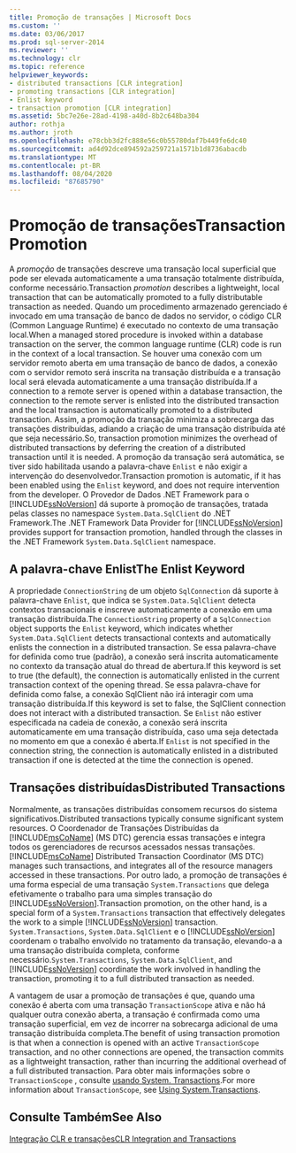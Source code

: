 ```yaml
---
title: Promoção de transações | Microsoft Docs
ms.custom: ''
ms.date: 03/06/2017
ms.prod: sql-server-2014
ms.reviewer: ''
ms.technology: clr
ms.topic: reference
helpviewer_keywords:
- distributed transactions [CLR integration]
- promoting transactions [CLR integration]
- Enlist keyword
- transaction promotion [CLR integration]
ms.assetid: 5bc7e26e-28ad-4198-a40d-8b2c648ba304
author: rothja
ms.author: jroth
ms.openlocfilehash: e78cbb3d2fc888e56c0b55780daf7b449fe6dc40
ms.sourcegitcommit: ad4d92dce894592a259721a1571b1d8736abacdb
ms.translationtype: MT
ms.contentlocale: pt-BR
ms.lasthandoff: 08/04/2020
ms.locfileid: "87685790"
---
```

# <a name="transaction-promotion"></a><span data-ttu-id="740e2-102">Promoção de transações</span><span class="sxs-lookup"><span data-stu-id="740e2-102">Transaction Promotion</span></span>
  <span data-ttu-id="740e2-103">A *promoção* de transações descreve uma transação local superficial que pode ser elevada automaticamente a uma transação totalmente distribuída, conforme necessário.</span><span class="sxs-lookup"><span data-stu-id="740e2-103">Transaction *promotion* describes a lightweight, local transaction that can be automatically promoted to a fully distributable transaction as needed.</span></span> <span data-ttu-id="740e2-104">Quando um procedimento armazenado gerenciado é invocado em uma transação de banco de dados no servidor, o código CLR (Common Language Runtime) é executado no contexto de uma transação local.</span><span class="sxs-lookup"><span data-stu-id="740e2-104">When a managed stored procedure is invoked within a database transaction on the server, the common language runtime (CLR) code is run in the context of a local transaction.</span></span>  <span data-ttu-id="740e2-105">Se houver uma conexão com um servidor remoto aberta em uma transação de banco de dados, a conexão com o servidor remoto será inscrita na transação distribuída e a transação local será elevada automaticamente a uma transação distribuída.</span><span class="sxs-lookup"><span data-stu-id="740e2-105">If a connection to a remote server is opened within a database transaction, the connection to the remote server is enlisted into the distributed transaction and the local transaction is automatically promoted to a distributed transaction.</span></span> <span data-ttu-id="740e2-106">Assim, a promoção da transação minimiza a sobrecarga das transações distribuídas, adiando a criação de uma transação distribuída até que seja necessário.</span><span class="sxs-lookup"><span data-stu-id="740e2-106">So, transaction promotion minimizes the overhead of distributed transactions by deferring the creation of a distributed transaction until it is needed.</span></span> <span data-ttu-id="740e2-107">A promoção da transação será automática, se tiver sido habilitada usando a palavra-chave `Enlist` e não exigir a intervenção do desenvolvedor.</span><span class="sxs-lookup"><span data-stu-id="740e2-107">Transaction promotion is automatic, if it has been enabled using the `Enlist` keyword, and does not require intervention from the developer.</span></span> <span data-ttu-id="740e2-108">O Provedor de Dados .NET Framework para o [!INCLUDE[ssNoVersion](../../includes/ssnoversion-md.md)] dá suporte à promoção de transações, tratada pelas classes no namespace `System.Data.SqlClient` do .NET Framework.</span><span class="sxs-lookup"><span data-stu-id="740e2-108">The .NET Framework Data Provider for [!INCLUDE[ssNoVersion](../../includes/ssnoversion-md.md)] provides support for transaction promotion, handled through the classes in the .NET Framework `System.Data.SqlClient` namespace.</span></span>  
  
## <a name="the-enlist-keyword"></a><span data-ttu-id="740e2-109">A palavra-chave Enlist</span><span class="sxs-lookup"><span data-stu-id="740e2-109">The Enlist Keyword</span></span>  
 <span data-ttu-id="740e2-110">A propriedade `ConnectionString` de um objeto `SqlConnection` dá suporte à palavra-chave `Enlist`, que indica se `System.Data.SqlClient` detecta contextos transacionais e inscreve automaticamente a conexão em uma transação distribuída.</span><span class="sxs-lookup"><span data-stu-id="740e2-110">The `ConnectionString` property of a `SqlConnection` object supports the `Enlist` keyword, which indicates whether `System.Data.SqlClient` detects transactional contexts and automatically enlists the connection in a distributed transaction.</span></span> <span data-ttu-id="740e2-111">Se essa palavra-chave for definida como true (padrão), a conexão será inscrita automaticamente no contexto da transação atual do thread de abertura.</span><span class="sxs-lookup"><span data-stu-id="740e2-111">If this keyword is set to true (the default), the connection is automatically enlisted in the current transaction context of the opening thread.</span></span> <span data-ttu-id="740e2-112">Se essa palavra-chave for definida como false, a conexão SqlClient não irá interagir com uma transação distribuída.</span><span class="sxs-lookup"><span data-stu-id="740e2-112">If this keyword is set to false, the SqlClient connection does not interact with a distributed transaction.</span></span> <span data-ttu-id="740e2-113">Se `Enlist` não estiver especificada na cadeia de conexão, a conexão será inscrita automaticamente em uma transação distribuída, caso uma seja detectada no momento em que a conexão é aberta.</span><span class="sxs-lookup"><span data-stu-id="740e2-113">If `Enlist` is not specified in the connection string, the connection is automatically enlisted in a distributed transaction if one is detected at the time the connection is opened.</span></span>  
  
## <a name="distributed-transactions"></a><span data-ttu-id="740e2-114">Transações distribuídas</span><span class="sxs-lookup"><span data-stu-id="740e2-114">Distributed Transactions</span></span>  
 <span data-ttu-id="740e2-115">Normalmente, as transações distribuídas consomem recursos do sistema significativos.</span><span class="sxs-lookup"><span data-stu-id="740e2-115">Distributed transactions typically consume significant system resources.</span></span> <span data-ttu-id="740e2-116">O Coordenador de Transações Distribuídas da [!INCLUDE[msCoName](../../includes/msconame-md.md)] (MS DTC) gerencia essas transações e integra todos os gerenciadores de recursos acessados nessas transações.</span><span class="sxs-lookup"><span data-stu-id="740e2-116">[!INCLUDE[msCoName](../../includes/msconame-md.md)] Distributed Transaction Coordinator (MS DTC) manages such transactions, and integrates all of the resource managers accessed in these transactions.</span></span> <span data-ttu-id="740e2-117">Por outro lado, a promoção de transações é uma forma especial de uma transação `System.Transactions` que delega efetivamente o trabalho para uma simples transação do [!INCLUDE[ssNoVersion](../../includes/ssnoversion-md.md)].</span><span class="sxs-lookup"><span data-stu-id="740e2-117">Transaction promotion, on the other hand, is a special form of a `System.Transactions` transaction that effectively delegates the work to a simple [!INCLUDE[ssNoVersion](../../includes/ssnoversion-md.md)] transaction.</span></span> <span data-ttu-id="740e2-118">`System.Transactions`, `System.Data.SqlClient` e o [!INCLUDE[ssNoVersion](../../includes/ssnoversion-md.md)] coordenam o trabalho envolvido no tratamento da transação, elevando-a a uma transação distribuída completa, conforme necessário.</span><span class="sxs-lookup"><span data-stu-id="740e2-118">`System.Transactions`, `System.Data.SqlClient`, and [!INCLUDE[ssNoVersion](../../includes/ssnoversion-md.md)] coordinate the work involved in handling the transaction, promoting it to a full distributed transaction as needed.</span></span>  
  
 <span data-ttu-id="740e2-119">A vantagem de usar a promoção de transações é que, quando uma conexão é aberta com uma transação `TransactionScope` ativa e não há qualquer outra conexão aberta, a transação é confirmada como uma transação superficial, em vez de incorrer na sobrecarga adicional de uma transação distribuída completa.</span><span class="sxs-lookup"><span data-stu-id="740e2-119">The benefit of using transaction promotion is that when a connection is opened with an active `TransactionScope` transaction, and no other connections are opened, the transaction commits as a lightweight transaction, rather than incurring the additional overhead of a full distributed transaction.</span></span> <span data-ttu-id="740e2-120">Para obter mais informações sobre o `TransactionScope` , consulte [usando System. Transactions](../native-client-ole-db-transactions/transactions.md).</span><span class="sxs-lookup"><span data-stu-id="740e2-120">For more information about `TransactionScope`, see [Using System.Transactions](../native-client-ole-db-transactions/transactions.md).</span></span>  
  
## <a name="see-also"></a><span data-ttu-id="740e2-121">Consulte Também</span><span class="sxs-lookup"><span data-stu-id="740e2-121">See Also</span></span>  
 [<span data-ttu-id="740e2-122">Integração CLR e transações</span><span class="sxs-lookup"><span data-stu-id="740e2-122">CLR Integration and Transactions</span></span>](clr-integration-and-transactions.md)  
  
  

